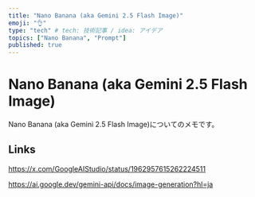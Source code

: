 ```yaml
---
title: "Nano Banana (aka Gemini 2.5 Flash Image)"
emoji: "👌"
type: "tech" # tech: 技術記事 / idea: アイデア
topics: ["Nano Banana", "Prompt"]
published: true
---
```

# Nano Banana (aka Gemini 2.5 Flash Image)
Nano Banana (aka Gemini 2.5 Flash Image)についてのメモです。

## Links
https://x.com/GoogleAIStudio/status/1962957615262224511

https://ai.google.dev/gemini-api/docs/image-generation?hl=ja